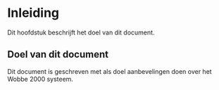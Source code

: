 # Inleiding

Dit hoofdstuk beschrijft het doel van dit document.

## Doel van dit document

Dit document is geschreven met als doel aanbevelingen doen over het Wobbe 2000 systeem.
